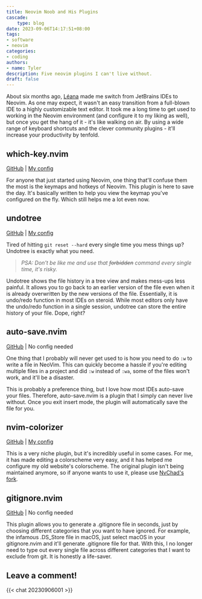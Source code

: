 ```yaml
---
title: Neovim Noob and His Plugins
cascade:
    type: blog
date: 2023-09-06T14:17:51+08:00
tags:
- software
- neovim
categories:
- coding
authors:
- name: Tyler
description: Five neovim plugins I can't live without.
draft: false
---
```


About six months ago, [Léana](https://earth2077.fr) made me switch from JetBrains IDEs to Neovim. As one may expect, it wasn't an easy transition from a full-blown IDE to a highly customizable text editor. It took me a long time to get used to working in the Neovim environment (and configure it to my liking as well), but once you get the hang of it - it's like walking on air. By using a wide range of keyboard shortcuts and the clever community plugins - it'll increase your productivity by tenfold.


## which-key.nvim

[GitHub](https://github.com/folke/which-key.nvim) | [My config](https://github.com/nottyl/dotfiles/blob/master/.config/nvim/after/plugin/which-key.lua)


For anyone that just started using Neovim, one thing that'll confuse them the most is the keymaps and hotkeys of Neovim. This plugin is here to save the day. It's basically written to help you view the keymap you've configured on the fly. Which still helps me a lot even now.


## undotree

[GitHub](https://github.com/mbbill/undotree) | [My config](https://github.com/nottyl/dotfiles/blob/master/.config/nvim/after/plugin/undotree.lua)


Tired of hitting `git reset --hard` every single time you mess things up? Undotree is exactly what you need.

> *PSA: Don't be like me and use that ~~forbidden~~ command every single time, it's risky.*

Undotree shows the file history in a tree view and makes mess-ups less painful. It allows you to go back to an earlier version of the file even when it is already overwritten by the new versions of the file. Essentially, it is undo/redo function in most IDEs on steroid. While most editors only have the undo/redo function in a single session, undotree can store the entire history of your file. Dope, right?



## auto-save.nvim

[GitHub](https://github.com/pocco81/auto-save.nvim) | No config needed


One thing that I probably will never get used to is how you need to do `:w` to write a file in NeoVim. This can quickly become a hassle if you're editing multiple files in a project and did `:w` instead of `:wa`, some of the files won't work, and it'll be a disaster.

This is probably a preference thing, but I love how most IDEs auto-save your files. Therefore, auto-save.nvim is a plugin that I simply can never live without. Once you exit insert mode, the plugin will automatically save the file for you.



## nvim-colorizer

[GitHub](https://github.com/norcalli/nvim-colorizer.lua) | [My config](https://github.com/nottyl/dotfiles/blob/master/.config/nvim/after/plugin/colorizer.lua)


This is a very niche plugin, but it's incredibly useful in some cases. For me, it has made editing a colorscheme very easy, and it has helped me configure my old website's colorscheme. The original plugin isn't being maintained anymore, so if anyone wants to use it, please use [NvChad's fork](https://github.com/NvChad/nvim-colorizer.lua).



## gitignore.nvim

[GitHub](https://github.com/wintermute-cell/gitignore.nvim) | No config needed



This plugin allows you to generate a .gitignore file in seconds, just by choosing different categories that you want to have ignored. For example, the infamous .DS_Store file in macOS, just select macOS in your gitignore.nvim and it'll generate .gitignore file for that. With this, I no longer need to type out every single file across different categories that I want to exclude from git. It is honestly a life-saver.

## Leave a comment!

{{< chat 20230906001 >}}
